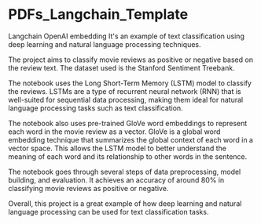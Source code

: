 # PDFs_Langchain_Template
Langchain OpenAI embedding
 It's an example of text classification using deep learning and natural language processing techniques.

The project aims to classify movie reviews as positive or negative based on the review text. The dataset used is the Stanford Sentiment Treebank.

The notebook uses the Long Short-Term Memory (LSTM) model to classify the reviews. LSTMs are a type of recurrent neural network (RNN) that is well-suited for sequential data processing, making them ideal for natural language processing tasks such as text classification.

The notebook also uses pre-trained GloVe word embeddings to represent each word in the movie review as a vector. GloVe is a global word embedding technique that summarizes the global context of each word in a vector space. This allows the LSTM model to better understand the meaning of each word and its relationship to other words in the sentence.

The notebook goes through several steps of data preprocessing, model building, and evaluation. It achieves an accuracy of around 80% in classifying movie reviews as positive or negative.

Overall, this project is a great example of how deep learning and natural language processing can be used for text classification tasks.
